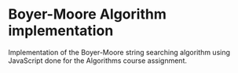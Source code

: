 # Boyer-Moore Algorithm implementation

Implementation of the Boyer-Moore string searching algorithm using JavaScript done for the Algorithms course assignment.
